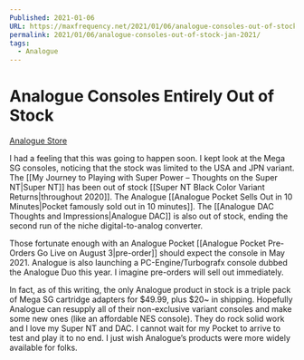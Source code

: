 ```yaml
---
Published: 2021-01-06
URL: https://maxfrequency.net/2021/01/06/analogue-consoles-out-of-stock-jan-2021/
permalink: 2021/01/06/analogue-consoles-out-of-stock-jan-2021/
tags:
  - Analogue
---
```

# Analogue Consoles Entirely Out of Stock

[Analogue Store](https://www.analogue.co/store)

I had a feeling that this was going to happen soon. I kept look at the Mega SG consoles, noticing that the stock was limited to the USA and JPN variant. The [[My Journey to Playing with Super Power – Thoughts on the Super NT|Super NT]] has been out of stock [[Super NT Black Color Variant Returns|throughout 2020]]. The Analogue [[Analogue Pocket Sells Out in 10 Minutes|Pocket famously sold out in 10 minutes]]. The [[Analogue DAC Thoughts and Impressions|Analogue DAC]] is also out of stock, ending the second run of the niche digital-to-analog converter.

Those fortunate enough with an Analogue Pocket [[Analogue Pocket Pre-Orders Go Live on August 3|pre-order]] should expect the console in May 2021. Analogue is also launching a PC-Engine/Turbografx console dubbed the Analogue Duo this year. I imagine pre-orders will sell out immediately.

In fact, as of this writing, the only Analogue product in stock is a triple pack of Mega SG cartridge adapters for $49.99, plus $20~ in shipping. Hopefully Analogue can resupply all of their non-exclusive variant consoles and make some new ones (like an affordable NES console). They do rock solid work and I love my Super NT and DAC. I cannot wait for my Pocket to arrive to test and play it to no end. I just wish Analogue’s products were more widely available for folks.